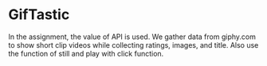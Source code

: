 # GifTastic
In the assignment, the value of API is used. We gather data from giphy.com to show short clip videos while collecting ratings, images, and title. Also use the function of still and play with click function.